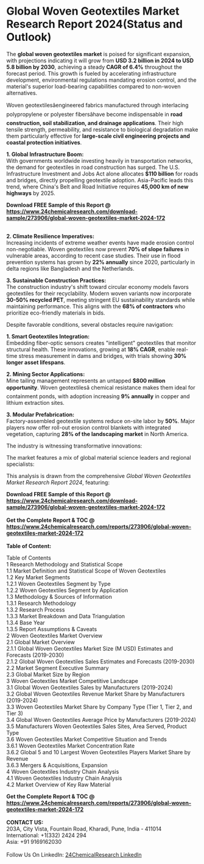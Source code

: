 <h1>Global Woven Geotextiles Market Research Report 2024(Status and Outlook)</h1><p>The <strong>global woven geotextiles market</strong> is poised for significant expansion, with projections indicating it will grow from <strong>USD 3.2 billion in 2024 to USD 5.8 billion by 2030</strong>, achieving a steady <strong>CAGR of 6.4%</strong> throughout the forecast period. This growth is fueled by accelerating infrastructure development, environmental regulations mandating erosion control, and the material's superior load-bearing capabilities compared to non-woven alternatives.</p><p>Woven geotextilesâengineered fabrics manufactured through interlacing polypropylene or polyester fibersâhave become indispensable in <strong>road construction, soil stabilization, and drainage applications</strong>. Their high tensile strength, permeability, and resistance to biological degradation make them particularly effective for <strong>large-scale civil engineering projects and coastal protection initiatives</strong>.</p><p><strong>1. Global Infrastructure Boom:</strong><br>
With governments worldwide investing heavily in transportation networks, the demand for geotextiles in road construction has surged. The U.S. Infrastructure Investment and Jobs Act alone allocates <strong>$110 billion</strong> for roads and bridges, directly propelling geotextile adoption. Asia-Pacific leads this trend, where China's Belt and Road Initiative requires <strong>45,000 km of new highways</strong> by 2025.</p><div><b>Download FREE Sample of this Report @ 
            <a href="https://www.24chemicalresearch.com/download-sample/273906/global-woven-geotextiles-market-2024-172">
            https://www.24chemicalresearch.com/download-sample/273906/global-woven-geotextiles-market-2024-172</a></b></div><br><p><strong>2. Climate Resilience Imperatives:</strong><br>
Increasing incidents of extreme weather events have made erosion control non-negotiable. Woven geotextiles now prevent <strong>70% of slope failures</strong> in vulnerable areas, according to recent case studies. Their use in flood prevention systems has grown by <strong>22% annually</strong> since 2020, particularly in delta regions like Bangladesh and the Netherlands.</p><p><strong>3. Sustainable Construction Practices:</strong><br>
The construction industry's shift toward circular economy models favors geotextiles for their recyclability. Modern woven variants now incorporate <strong>30-50% recycled PET</strong>, meeting stringent EU sustainability standards while maintaining performance. This aligns with the <strong>68% of contractors</strong> who prioritize eco-friendly materials in bids.</p><p>Despite favorable conditions, several obstacles require navigation:</p><p><strong>1. Smart Geotextiles Integration:</strong><br>
Embedding fiber-optic sensors creates "intelligent" geotextiles that monitor structural health. These innovations, growing at <strong>18% CAGR</strong>, enable real-time stress measurement in dams and bridges, with trials showing <strong>30% longer asset lifespans</strong>.</p><p><strong>2. Mining Sector Applications:</strong><br>
Mine tailing management represents an untapped <strong>$800 million opportunity</strong>. Woven geotextilesâ chemical resistance makes them ideal for containment ponds, with adoption increasing <strong>9% annually</strong> in copper and lithium extraction sites.</p><p><strong>3. Modular Prefabrication:</strong><br>
Factory-assembled geotextile systems reduce on-site labor by <strong>50%</strong>. Major players now offer roll-out erosion control blankets with integrated vegetation, capturing <strong>28% of the landscaping market</strong> in North America.</p><p>The industry is witnessing transformative innovations:</p><p>The market features a mix of global material science leaders and regional specialists:</p><p>This analysis is drawn from the comprehensive <em>Global Woven Geotextiles Market Research Report 2024</em>, featuring:
</p><div><b>Download FREE Sample of this Report @ 
            <a href="https://www.24chemicalresearch.com/download-sample/273906/global-woven-geotextiles-market-2024-172">
            https://www.24chemicalresearch.com/download-sample/273906/global-woven-geotextiles-market-2024-172</a></b></div><br><div><b>Get the Complete Report & TOC @ 
            <a href="https://www.24chemicalresearch.com/reports/273906/global-woven-geotextiles-market-2024-172">
            https://www.24chemicalresearch.com/reports/273906/global-woven-geotextiles-market-2024-172</a></b></div><br>
            <b>Table of Content:</b><p>Table of Contents<br />
1 Research Methodology and Statistical Scope<br />
1.1 Market Definition and Statistical Scope of Woven Geotextiles<br />
1.2 Key Market Segments<br />
1.2.1 Woven Geotextiles Segment by Type<br />
1.2.2 Woven Geotextiles Segment by Application<br />
1.3 Methodology & Sources of Information<br />
1.3.1 Research Methodology<br />
1.3.2 Research Process<br />
1.3.3 Market Breakdown and Data Triangulation<br />
1.3.4 Base Year<br />
1.3.5 Report Assumptions & Caveats<br />
2 Woven Geotextiles Market Overview<br />
2.1 Global Market Overview<br />
2.1.1 Global Woven Geotextiles Market Size (M USD) Estimates and Forecasts (2019-2030)<br />
2.1.2 Global Woven Geotextiles Sales Estimates and Forecasts (2019-2030)<br />
2.2 Market Segment Executive Summary<br />
2.3 Global Market Size by Region<br />
3 Woven Geotextiles Market Competitive Landscape<br />
3.1 Global Woven Geotextiles Sales by Manufacturers (2019-2024)<br />
3.2 Global Woven Geotextiles Revenue Market Share by Manufacturers (2019-2024)<br />
3.3 Woven Geotextiles Market Share by Company Type (Tier 1, Tier 2, and Tier 3)<br />
3.4 Global Woven Geotextiles Average Price by Manufacturers (2019-2024)<br />
3.5 Manufacturers Woven Geotextiles Sales Sites, Area Served, Product Type<br />
3.6 Woven Geotextiles Market Competitive Situation and Trends<br />
3.6.1 Woven Geotextiles Market Concentration Rate<br />
3.6.2 Global 5 and 10 Largest Woven Geotextiles Players Market Share by Revenue<br />
3.6.3 Mergers & Acquisitions, Expansion<br />
4 Woven Geotextiles Industry Chain Analysis<br />
4.1 Woven Geotextiles Industry Chain Analysis<br />
4.2 Market Overview of Key Raw Material</p><div><b>Get the Complete Report & TOC @ 
            <a href="https://www.24chemicalresearch.com/reports/273906/global-woven-geotextiles-market-2024-172">
            https://www.24chemicalresearch.com/reports/273906/global-woven-geotextiles-market-2024-172</a></b></div><br><b>CONTACT US:</b><br>
            203A, City Vista, Fountain Road, Kharadi, Pune, India - 411014<br>
            International: +1(332) 2424 294<br>
            Asia: +91 9169162030 <br><br>
            Follow Us On LinkedIn: <a href="https://www.linkedin.com/company/24chemicalresearch/">24ChemicalResearch LinkedIn</a>